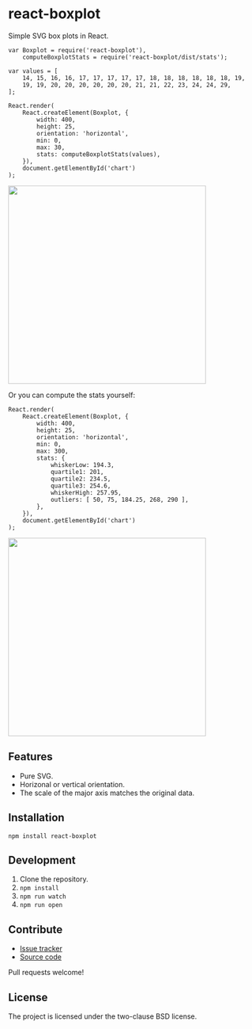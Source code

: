react-boxplot
=============

Simple SVG box plots in React.

```
var Boxplot = require('react-boxplot'),
    computeBoxplotStats = require('react-boxplot/dist/stats');

var values = [
    14, 15, 16, 16, 17, 17, 17, 17, 17, 18, 18, 18, 18, 18, 18, 19,
    19, 19, 20, 20, 20, 20, 20, 20, 21, 21, 22, 23, 24, 24, 29,
];

React.render(
    React.createElement(Boxplot, {
        width: 400,
        height: 25,
        orientation: 'horizontal',
        min: 0,
        max: 30,
        stats: computeBoxplotStats(values),
    }),
    document.getElementById('chart')
);
```

<img src="https://bodylabs.github.io/react-boxplot/example1.png" width="400">

Or you can compute the stats yourself:

```
React.render(
    React.createElement(Boxplot, {
        width: 400,
        height: 25,
        orientation: 'horizontal',
        min: 0,
        max: 300,
        stats: {
            whiskerLow: 194.3,
            quartile1: 201,
            quartile2: 234.5,
            quartile3: 254.6,
            whiskerHigh: 257.95,
            outliers: [ 50, 75, 184.25, 268, 290 ],
        },
    }),
    document.getElementById('chart')
);
```

<img src="https://bodylabs.github.io/react-boxplot/example2.png" width="400">


Features
--------

- Pure SVG.
- Horizonal or vertical orientation.
- The scale of the major axis matches the original data.


Installation
------------

    npm install react-boxplot


Development
-----------

1. Clone the repository.
2. `npm install`
3. `npm run watch`
4. `npm run open`


Contribute
----------

- [Issue tracker][issues]
- [Source code][source]

Pull requests welcome!


License
-------

The project is licensed under the two-clause BSD license.


[issues]: https://github.com/bodylabs/react-boxplot/issues
[source]: https://github.com/bodylabs/react-boxplot

